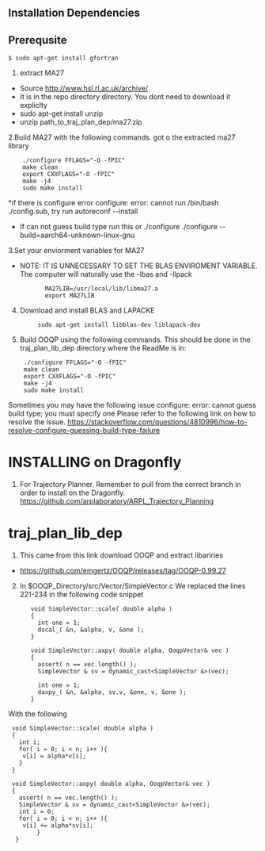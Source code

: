 Installation Dependencies
------------------------
## Prerequsite
```
$ sudo apt-get install gfortran
```

1.  extract MA27
  *  Source http://www.hsl.rl.ac.uk/archive/
  *  It is in the repo directory directory. You dont need to download it expliclty 
  * sudo apt-get install unzip 
  * unzip path_to_traj_plan_dep/ma27.zip

2.Build MA27 with the following commands. got o the extracted ma27 library

        ./configure FFLAGS="-O -fPIC"
        make clean 
        export CXXFLAGS="-O -fPIC"
        make -j4
        sudo make install
        
  *if there is configure error configure: error: cannot run /bin/bash ./config.sub, try run autoreconf --install
  * If can not guess build type run this or ./configure ./configure --build=aarch64-unknown-linux-gnu

3.Set your enviorment variables for MA27
  *  NOTE: IT IS UNNECESSARY TO SET THE BLAS ENVIROMENT VARIABLE. The computer will naturally use the -lbas and -llpack
                                  
                MA27LIB=/usr/local/lib/libma27.a 
                export MA27LIB

4. Download and install BLAS and LAPACKE

            sudo apt-get install libblas-dev liblapack-dev

            
5. Build OOQP using the following commands. This should be done in the traj_plan_lib_dep directory where the ReadMe is in: 

        ./configure FFLAGS="-O -fPIC"
        make clean 
        export CXXFLAGS="-O -fPIC"
        make -j4
        sudo make install

Sometimes you may have the following issue configure: error: cannot guess build type; you must specify one
Please refer to the following link on how to resolve the issue.
https://stackoverflow.com/questions/4810996/how-to-resolve-configure-guessing-build-type-failure

# INSTALLING on Dragonfly
1. For Trajectory Planner. Remember to pull from the correct branch in order to install on the Dragonfly.
https://github.com/arplaboratory/ARPL_Trajectory_Planning

# traj_plan_lib_dep

1. This came from this link download OOQP and extract libariries
  *  https://github.com/emgertz/OOQP/releases/tag/OOQP-0.99.27
  
  
2. In $OOQP_Directory/src/Vector/SimpleVector.c We replaced the lines 221-234 in the following code snippet

          void SimpleVector::scale( double alpha )
          {
            int one = 1;
            dscal_( &n, &alpha, v, &one ); 
          }

          void SimpleVector::axpy( double alpha, OoqpVector& vec )
          {
            assert( n == vec.length() );
            SimpleVector & sv = dynamic_cast<SimpleVector &>(vec);

            int one = 1;
            daxpy_( &n, &alpha, sv.v, &one, v, &one );
          }


With the following

     void SimpleVector::scale( double alpha )
     {
       int i;
       for( i = 0; i < n; i++ ){
        v[i] = alpha*v[i];
       }
     }

     void SimpleVector::axpy( double alpha, OoqpVector& vec )
     {
       assert( n == vec.length() );
       SimpleVector & sv = dynamic_cast<SimpleVector &>(vec);
       int i = 0;
       for( i = 0; i < n; i++ ){
        v[i] += alpha*sv[i];          
            }
      }


